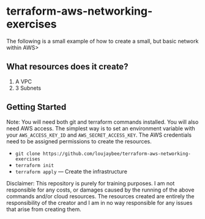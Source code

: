 # terraform-aws-networking-exercises

The following is a small example of how to create a small, but basic network within AWS>

## What resources does it create?

1. A VPC
2. 3 Subnets

## Getting Started

Note: You will need both git and terraform commands installed. You will also need AWS access. The simplest way is to set an environment variable with your ```AWS_ACCESS_KEY_ID``` and ```AWS_SECRET_ACCESS_KEY```. The AWS credentials need to be assigned permissions to create the resources.

* ```git clone https://github.com/loujaybee/terraform-aws-networking-exercises```
* `terraform init`
* `terraform apply` — Create the infrastructure

Disclaimer: This repository is purely for training purposes. I am not responsible for any costs, or damages caused by the running of the above commands and/or cloud resources. The resources created are entirely the responsibility of the creator and I am in no way responsible for any issues that arise from creating them.
